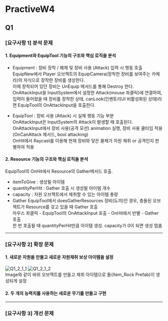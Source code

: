 # PractiveW4
## Q1
### [요구사항 1] 분석 문제
#### 1. Equipment와 EquipTool 기능의 구조와 핵심 로직을 분석   
- Equipment : 장비 장착 / 해제 및 장비 사용 (Attack) 입력 시 행동 호출   
EquipNew에서 Player 오브젝트의 EquipCamera(장착한 장비를 보여주는 카메라)의 자식으로 장착한 장비를 생성한다.   
이때 장착되어 있던 장비는 UnEquip 메서드를 통해 Destroy 한다.   
OnAttackInput을 InputSystem에서 설정한 Attack(mouse 좌클릭)에 연결하여,   
입력이 들어왔을 때 장비를 장착한 상태, canLook(인벤토리UI 비활성화된 상태)라면 EquipTool의 OnAttackInput을 호출한다.

- EquipTool : 장비 사용 (Attack) 시 실제 행동 기능 부분   
OnAttackInput은 InputSystem의 Attack이 발생할 때 호출된다.   
OnAttackInput에서 장비 사용(공격 모션) animation 실행, 장비 사용 쿨타임 적용(OnCanAttack 메서드, bool attacking)   
OnHit에서 Raycast를 이용해 현재 장비와 닿은 물체가 자원 체취 or 공격인지 판별하여 적용   


#### 2. Resource 기능의 구조와 핵심 로직을 분석
EquipTool의 OnHit에서 Resource의 Gather메서드 호출.
- itemToGive : 생성될 아이템
- quantityPerHit : Gather 호출 시 생성될 아이템 개수
- capacity : 자원 오브젝트에서 체취할 수 있는 아이템 총량
- Gather
EquipTool에서 doesGatherResources 장비(도끼)인 경우, 충돌된 오브젝트가 Resource를 갖고 있을 때 Gather 호출   
마우스 좌클릭 - EquipTool의 OnAttackInput 호출 - OnHit에서 반별 - Gather 호출   
한 번 호출될 때 quantityPerHit만큼 아이템 생성. capacity가 0이 되면 생성 멈춤   


---

### [요구사항 2] 확장 문제
#### 1. 새로운 자원을 만들고 새로운 자원채취 보상 아이템을 설정
![Q1_2_1_1](https://github.com/user-attachments/assets/1bb3872d-62af-4f89-b10f-399b7dd0c61d)
![Q1_2_1_2](https://github.com/user-attachments/assets/38ab4c8a-7491-44d2-854b-893a96df8706)   
Image와 같이 바위 오브젝트를 만들고 제취 아이템으로 돌(Item_Rock Prefab)이 생성되게 설정


#### 2. 두 개의 능력치를 사용하는 새로운 무기를 만들고 구현

---

### [요구사항 3] 개선 문제
